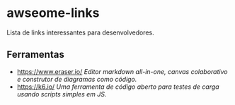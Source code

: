 # awseome-links
Lista de links interessantes para desenvolvedores.

## Ferramentas

- https://www.eraser.io/ _Editor markdown all-in-one, canvas colaborativo e construtor de diagramas como código._ <!-- 2024-01-18 -->
- https://k6.io/ _Uma ferramenta de código aberto para testes de carga usando scripts simples em JS._ <!-- 2024-01-18 -->
